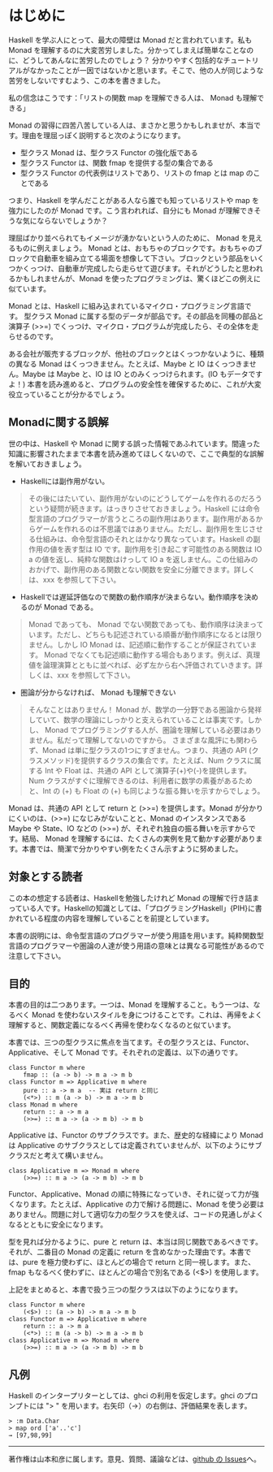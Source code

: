 # はじめに
Haskell を学ぶ人にとって、最大の障壁は Monad だと言われています。私も Monad を理解するのに大変苦労しました。分かってしまえば簡単なことなのに、どうしてあんなに苦労したのでしょう？ 分かりやすく包括的なチュートリアルがなかったことが一因ではないかと思います。そこで、他の人が同じような苦労をしないですむよう、この本を書きました。

私の信念はこうです：「リストの関数 map を理解できる人は、 Monad も理解できる」

Monad の習得に四苦八苦している人は、まさかと思うかもしれませが、本当です。理由を理屈っぽく説明すると次のようになります。

* 型クラス Monad は、型クラス Functor の強化版である
* 型クラス Functor は、関数 fmap を提供する型の集合である
* 型クラス Functor の代表例はリストであり、リストの fmap とは map のことである

つまり、Haskell を学んだことがある人なら誰でも知っているリストや map を強力にしたのが Monad です。こう言われれば、自分にも Monad が理解できそうな気にならないでしょうか？

理屈ばかり並べられてもイメージが湧かないという人のために、 Monad を見えるものに例えましょう。 Monad とは、おもちゃのブロックです。おもちゃのブロックで自動車を組み立てる場面を想像して下さい。ブロックという部品をいくつかくっつけ、自動車が完成したら走らせて遊びます。それがどうしたと思われるかもしれませんが、Monad を使ったプログラミングは、驚くほどこの例えに似ています。

Monad とは、Haskell に組み込まれているマイクロ・プログラミング言語です。 型クラス Monad に属する型のデータが部品です。その部品を同種の部品と演算子 (>>=) でくっつけ、マイクロ・プログラムが完成したら、その全体を走らせるのです。

ある会社が販売するブロックが、他社のブロックとはくっつかないように、種類の異なる Monad はくっつきません。たとえば、Maybe と IO はくっつきません。Maybe は Maybe と、IO は IO とのみくっつけられます。(IO もデータですよ！) 本書を読み進めると、プログラムの安全性を確保するために、これが大変役立っていることが分かるでしょう。

## Monadに関する誤解
世の中は、Haskell や Monad に関する誤った情報であふれています。間違った知識に影響されたままで本書を読み進めてほしくないので、ここで典型的な誤解を解いておきましょう。

* Haskellには副作用がない。
> その後にはたいてい、副作用がないのにどうしてゲームを作れるのだろうという疑問が続きます。はっきりさせておきましょう。Haskell には命令型言語のプログラマーが言うところの副作用はあります。副作用があるからゲームを作れるのは不思議ではありません。ただし、副作用を生じさせる仕組みは、命令型言語のそれとはかなり異なっています。Haskell の副作用の値を表す型は IO です。副作用を引き起こす可能性のある関数は IO a の値を返し、純粋な関数はけっして IO a を返しません。この仕組みのおかげで、副作用のある関数とない関数を安全に分離できます。詳しくは、xxx を参照して下さい。
* Haskellでは遅延評価なので関数の動作順序が決まらない。動作順序を決めるのが Monad である。
> Monad であっても、 Monad でない関数であっても、動作順序は決まっています。ただし、どちらも記述されている順番が動作順序になるとは限りません。しかし IO Monad は、記述順に動作することが保証されています。 Monad でなくても記述順に動作する場合もあります。例えば、真理値を論理演算とともに並べれば、必ず左から右へ評価されていきます。詳しくは、xxx を参照して下さい。
* 圏論が分からなければ、 Monad も理解できない
> そんなことはありません！ Monad が、数学の一分野である圏論から発祥していて、数学の理論にしっかりと支えられていることは事実です。しかし、 Monad でプログラミングする人が、圏論を理解している必要はありません。私だって理解してないのですから。
さまざまな風評にも関わらず、Monad は単に型クラスの1つにすぎません。つまり、共通の API (クラスメソッド)を提供するクラスの集合です。たとえば、Num クラスに属する Int や Float は、共通の API として演算子(+)や(-)を提供します。Num クラスがすぐに理解できるのは、利用者に数学の素養があるためと、Int の (+) も Float の (+) も同じような振る舞いを示すからでしょう。

Monad は、共通の API として return と (>>=) を提供します。Monad が分かりにくいのは、(>>=) になじみがないことと、Monad のインスタンスである Maybe や State、IO などの (>>=) が、それぞれ独自の振る舞いを示すからです。結局、 Monad を理解するには、たくさんの実例を見て動かす必要があります。本書では、簡潔で分かりやすい例をたくさん示すように努めました。

## 対象とする読者
この本の想定する読者は、Haskellを勉強したけれど Monad の理解で行き詰まっている人です。Haskellの知識としては、「プログラミングHaskell」{PIH}に書かれている程度の内容を理解していることを前提としています。

本書の説明には、命令型言語のプログラマーが使う用語を用います。純粋関数型言語のプログラマーや圏論の人達が使う用語の意味とは異なる可能性があるので注意して下さい。

## 目的
本書の目的は二つあります。一つは、Monad を理解すること。もう一つは、なるべく Monad を使わないスタイルを身につけることです。これは、再帰をよく理解すると、関数定義になるべく再帰を使わなくなるのと似ています。

本書では、三つの型クラスに焦点を当てます。その型クラスとは、Functor、Applicative、そして Monad です。それぞれの定義は、以下の通りです。

    class Functor m where
        fmap :: (a -> b) -> m a -> m b
    class Functor m => Applicative m where
        pure :: a -> m a  -- 実は return と同じ
        (<*>) :: m (a -> b) -> m a -> m b
    class Monad m where
        return :: a -> m a
        (>>=) :: m a -> (a -> m b) -> m b
Applicative は、Functor のサブクラスです。また、歴史的な経緯により Monad は Applicative のサブクラスとしては定義されていませんが、以下のようにサブクラスだと考えて構いません。

    class Applicative m => Monad m where
        (>>=) :: m a -> (a -> m b) -> m b
Functor、Applicative、Monad の順に特殊になっていき、それに従って力が強くなります。たとえば、Applicative の力で解ける問題に、Monad を使う必要はありません。問題に対して適切な力の型クラスを使えば、コードの見通しがよくなるとともに安全になります。

型を見れば分かるように、pure と return は、本当は同じ関数であるべきです。それが、二番目の Monad の定義に return を含めなかった理由です。本書では、pure を極力使わずに、ほとんどの場合で return と同一視します。また、fmap もなるべく使わずに、ほとんどの場合で別名である (<$>) を使用します。

上記をまとめると、本書で扱う三つの型クラスは以下のようになります。

    class Functor m where
        (<$>) :: (a -> b) -> m a -> m b
    class Functor m => Applicative m where
        return :: a -> m a
        (<*>) :: m (a -> b) -> m a -> m b
    class Applicative m => Monad m where
        (>>=) :: m a -> (a -> m b) -> m b
## 凡例
Haskell のインタープリターとしては、ghci の利用を仮定します。ghci のプロンプトには "> " を用います。右矢印（→）の右側は、評価結果を表します。

    > :m Data.Char
    > map ord ['a'..'c']
    → [97,98,99]

----------------------------------------------------------------

著作権は山本和彦に属します。意見、質問、議論などは、[github の Issues](http://github.com/kazu-yamamoto/monad/issues)へ。

<style type="text/css">
<!--
.right {
	float: right;
	padding-right: 32px;
}
.clear {
        clear: right;
}
-->
